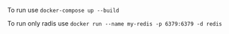 To run use ```docker-compose up --build```

To run only radis use ```docker run --name my-redis -p 6379:6379 -d redis```

